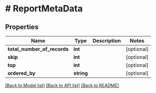 # # ReportMetaData

## Properties

Name | Type | Description | Notes
------------ | ------------- | ------------- | -------------
**total_number_of_records** | **int** |  | [optional]
**skip** | **int** |  | [optional]
**top** | **int** |  | [optional]
**ordered_by** | **string** |  | [optional]

[[Back to Model list]](../../README.md#models) [[Back to API list]](../../README.md#endpoints) [[Back to README]](../../README.md)
